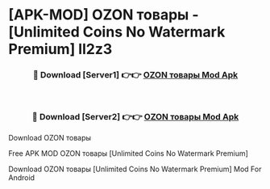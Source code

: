 # [APK-MOD] OZON  товары - [Unlimited Coins No Watermark Premium] ll2z3



<div align="center">
<h3>🔴 Download [Server1] 👉👉 <a href="https://momento.my/?title=OZON__товары">OZON  товары Mod Apk</a></h3><br>

<h3>🔴 Download [Server2] 👉👉 <a href="https://momento.my/?title=OZON__товары">OZON  товары Mod Apk</a></h3>
</div>



Download OZON  товары 

Free APK MOD OZON  товары [Unlimited Coins No Watermark Premium]

Download OZON  товары [Unlimited Coins No Watermark Premium] Mod For Android
